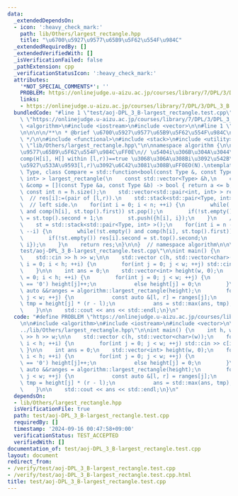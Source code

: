 ```yaml
---
data:
  _extendedDependsOn:
  - icon: ':heavy_check_mark:'
    path: lib/Others/largest_rectangle.hpp
    title: "\u6700\u5927\u9577\u65B9\u5F62\u554F\u984C"
  _extendedRequiredBy: []
  _extendedVerifiedWith: []
  _isVerificationFailed: false
  _pathExtension: cpp
  _verificationStatusIcon: ':heavy_check_mark:'
  attributes:
    '*NOT_SPECIAL_COMMENTS*': ''
    PROBLEM: https://onlinejudge.u-aizu.ac.jp/courses/library/7/DPL/3/DPL_3_B
    links:
    - https://onlinejudge.u-aizu.ac.jp/courses/library/7/DPL/3/DPL_3_B
  bundledCode: "#line 1 \"test/aoj-DPL_3_B-largest_rectangle.test.cpp\"\n#define PROBLEM\
    \ \"https://onlinejudge.u-aizu.ac.jp/courses/library/7/DPL/3/DPL_3_B\"\n\n#include\
    \ <algorithm>\n#include <iostream>\n#include <vector>\n\n#line 1 \"lib/Others/largest_rectangle.hpp\"\
    \n\n\n\n/**\n * @brief \u6700\u5927\u9577\u65B9\u5F62\u554F\u984C\n * @docs docs/Others/largest_rectangle.md\n\
    \ */\n\n#include <functional>\n#include <stack>\n#include <utility>\n#line 13\
    \ \"lib/Others/largest_rectangle.hpp\"\n\nnamespace algorithm {\n\n// \u6700\u5927\
    \u9577\u65B9\u5F62\u554F\u984C\uFF0E\n// \u5404i\u306B\u304A\u3044\u3066\uFF0C\
    comp(H[i], H[] within [l,r))==true \u3068\u306A\u308Bi\u3092\u542B\u3080\u6700\
    \u5927\u533A\u9593[l,r)\u3092\u6C42\u3081\u308B\uFF0EO(N).\ntemplate <typename\
    \ Type, class Compare = std::function<bool(const Type &, const Type &)> >\nstd::vector<std::pair<int,\
    \ int> > largest_rectangle(\n    const std::vector<Type> &h,\n    const Compare\
    \ &comp = [](const Type &a, const Type &b) -> bool { return a <= b; }) {\n   \
    \ const int n = h.size();\n    std::vector<std::pair<int, int> > res(n, {0, n});\
    \  // res[i]:=(pair of [l,r)).\n    std::stack<std::pair<Type, int> > st;\n  \
    \  // left side.\n    for(int i = 0; i < n; ++i) {\n        while(!st.empty()\
    \ and comp(h[i], st.top().first)) st.pop();\n        if(!st.empty()) res[i].first\
    \ = st.top().second + 1;\n        st.push({h[i], i});\n    }\n    // right side.\n\
    \    st = std::stack<std::pair<Type, int> >();\n    for(int i = n - 1; i >= 0;\
    \ --i) {\n        while(!st.empty() and comp(h[i], st.top().first)) st.pop();\n\
    \        if(!st.empty()) res[i].second = st.top().second;\n        st.push({h[i],\
    \ i});\n    }\n    return res;\n}\n\n}  // namespace algorithm\n\n\n#line 8 \"\
    test/aoj-DPL_3_B-largest_rectangle.test.cpp\"\n\nint main() {\n    int h, w;\n\
    \    std::cin >> h >> w;\n\n    std::vector c(h, std::vector<char>(w));\n    for(int\
    \ i = 0; i < h; ++i) {\n        for(int j = 0; j < w; ++j) std::cin >> c[i][j];\n\
    \    }\n\n    int ans = 0;\n    std::vector<int> height(w, 0);\n    for(int i\
    \ = 0; i < h; ++i) {\n        for(int j = 0; j < w; ++j) {\n            if(c[i][j]\
    \ == '0') height[j]++;\n            else height[j] = 0;\n        }\n\n       \
    \ auto &&ranges = algorithm::largest_rectangle(height);\n        for(int j = 0;\
    \ j < w; ++j) {\n            const auto &[l, r] = ranges[j];\n            auto\
    \ tmp = height[j] * (r - l);\n            ans = std::max(ans, tmp);\n        }\n\
    \    }\n\n    std::cout << ans << std::endl;\n}\n"
  code: "#define PROBLEM \"https://onlinejudge.u-aizu.ac.jp/courses/library/7/DPL/3/DPL_3_B\"\
    \n\n#include <algorithm>\n#include <iostream>\n#include <vector>\n\n#include \"\
    ../lib/Others/largest_rectangle.hpp\"\n\nint main() {\n    int h, w;\n    std::cin\
    \ >> h >> w;\n\n    std::vector c(h, std::vector<char>(w));\n    for(int i = 0;\
    \ i < h; ++i) {\n        for(int j = 0; j < w; ++j) std::cin >> c[i][j];\n   \
    \ }\n\n    int ans = 0;\n    std::vector<int> height(w, 0);\n    for(int i = 0;\
    \ i < h; ++i) {\n        for(int j = 0; j < w; ++j) {\n            if(c[i][j]\
    \ == '0') height[j]++;\n            else height[j] = 0;\n        }\n\n       \
    \ auto &&ranges = algorithm::largest_rectangle(height);\n        for(int j = 0;\
    \ j < w; ++j) {\n            const auto &[l, r] = ranges[j];\n            auto\
    \ tmp = height[j] * (r - l);\n            ans = std::max(ans, tmp);\n        }\n\
    \    }\n\n    std::cout << ans << std::endl;\n}\n"
  dependsOn:
  - lib/Others/largest_rectangle.hpp
  isVerificationFile: true
  path: test/aoj-DPL_3_B-largest_rectangle.test.cpp
  requiredBy: []
  timestamp: '2024-09-16 00:47:58+09:00'
  verificationStatus: TEST_ACCEPTED
  verifiedWith: []
documentation_of: test/aoj-DPL_3_B-largest_rectangle.test.cpp
layout: document
redirect_from:
- /verify/test/aoj-DPL_3_B-largest_rectangle.test.cpp
- /verify/test/aoj-DPL_3_B-largest_rectangle.test.cpp.html
title: test/aoj-DPL_3_B-largest_rectangle.test.cpp
---
```

